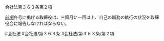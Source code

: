 会社法第３６３条第２項

[前項](会社法＿＿＿＿第３６３条第１項)各号に掲げる取締役は、三箇月に一回以上、自己の職務の執行の状況を取締役会に報告しなければならない。

#会社法
#会社法/第３６３条
#会社法/第３６３条/第２項
